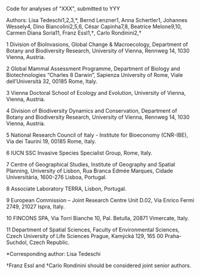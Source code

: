 Code for analyses of "XXX", submitted to YYY


Authors: Lisa Tedeschi1,2,3,*, Bernd Lenzner1, Anna Schertler1, Johannes Wessely4, Dino Biancolini2,5,6, César Capinha7,8, Beatrice Melone9,10, Carmen Diana Soria11, Franz Essl1,†, Carlo Rondinini2,†


1 Division of BioInvasions, Global Change & Macroecology, Department of Botany and Biodiversity Research, University of Vienna, Rennweg 14, 1030 Vienna, Austria.

2 Global Mammal Assessment Programme, Department of Biology and Biotechnologies “Charles 8 Darwin”, Sapienza University of Rome, Viale dell’Università 32, 00185 Rome, Italy.

3 Vienna Doctoral School of Ecology and Evolution, University of Vienna, Vienna, Austria. 

4 Division of Biodiversity Dynamics and Conservation, Department of Botany and Biodiversity Research, University of Vienna, Rennweg 14, 1030 Vienna, Austria. 

5 National Research Council of Italy - Institute for Bioeconomy (CNR-IBE), Via dei Taurini 19, 00185 Rome, Italy. 

6 IUCN SSC Invasive Species Specialist Group, Rome, Italy. 

7 Centre of Geographical Studies, Institute of Geography and Spatial Planning, University of Lisbon, Rua Branca Edmée Marques, Cidade Universitária, 1600-276 Lisboa, Portugal. 

8 Associate Laboratory TERRA, Lisbon, Portugal. 

9 European Commission – Joint Research Centre Unit D.02, Via Enrico Fermi 2749, 21027 Ispra, Italy.

10 FINCONS SPA, Via Torri Bianche 10, Pal. Betulla, 20871 Vimercate, Italy. 

11 Department of Spatial Sciences, Faculty of Environmental Sciences, Czech University of Life Sciences Prague, Kamýcká 129, 165 00 Praha-Suchdol, Czech Republic.


*Corresponding author: Lisa Tedeschi

†Franz Essl and †Carlo Rondinini should be considered joint senior authors.
